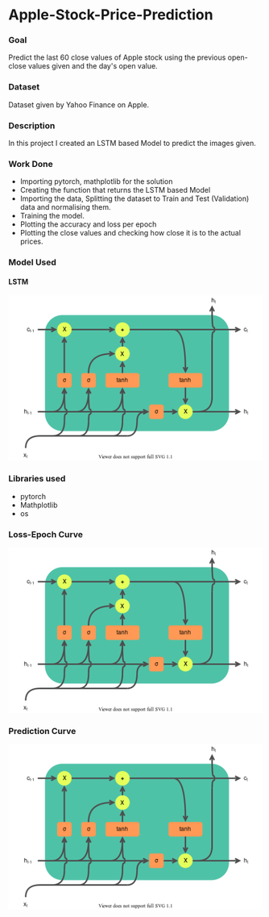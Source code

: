# Apple-Stock-Price-Prediction

### Goal
Predict the last 60 close values of Apple stock using the previous open-close values given and the day's open value.

### Dataset
Dataset given by Yahoo Finance on Apple.

### Description
In this project I created an LSTM based Model to predict the images given.

### Work Done
* Importing pytorch, mathplotlib for the solution
* Creating the function that returns the LSTM based Model
* Importing the data, Splitting the dataset to Train and Test (Validation) data and normalising them.
* Training the model.
* Plotting the accuracy and loss per epoch
* Plotting the close values and checking how close it is to the actual prices.

### Model Used

#### LSTM 
![LSTM](images/LSTM_cell.png)

### Libraries used
* pytorch
* Mathplotlib
* os

### Loss-Epoch Curve
![lossepoch](images/LSTM_cell.png)

### Prediction Curve
![pred](images/LSTM_cell.png)
